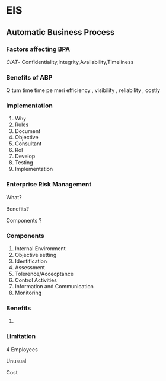 # EIS

## Automatic Business Process

### **Factors** affecting BPA

*CIAT*- Confidentiality,Integrity,Availability,Timeliness

### Benefits of ABP

Q tum time time pe meri efficiency , visibility , reliability , costly 

### Implementation

1. Why 
2. Rules
3. Document
4. Objective
5. Consultant 
6. RoI
7. Develop
8. Testing
9. Implementation 

### Enterprise Risk Management

What?

Benefits?

Components ?

 

### Components

1. Internal Environment 
2. Objective setting
3. Identification
4. Assessment
5. Tolerence/Accecptance
6. Control Activities
7. Information and Communication
8. Monitoring

### Benefits

1. 

### Limitation

4 Employees

Unusual

Cost